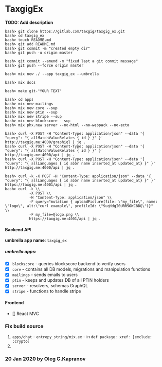 # TaxgigEx

**TODO: Add description**

```
bash> git clone https://gitlab.com/taxgig/taxgig_ex.git
bash> cd taxgig_ex
bash> touch README.md
bash> git add README.md
bash> git commit -m "created empty dir"
bash> git push -u origin master

bash> git commit --amend -m "fixed last a git commit message"
bash> git push --force origin master

bash> mix new ./ --app taxgig_ex --umbrella

bash> mix docs

bash> make git-"YOUR TEXT"
```

```
bash> cd apps
bash> mix new mailings
bash> mix new core --sup
bash> mix new ptin --sup
bash> mix new stripe --sup
bash> mix new blockscore --sup
bash> mix phx.new server --no-html --no-webpack --no-ecto
```

```
bash> curl -X POST -H "Content-Type: application/json" --data '{ "query": "{ allMatchValueRelates { id } }" }' http://taxgig.me:4000/graphiql | jq .
bash> curl -X POST -H "Content-Type: application/json" --data '{ "query": "{ allMatchValueRelates { id } }" }' http://taxgig.me:4000/api | jq .
bash> curl -X POST -H "Content-Type: application/json" --data '{ "query": "{ allLanguages { id abbr name inserted_at updated_at} }" }' http://taxgig.me:4000/api | jq .

bash> curl -k -X POST -H "Content-Type: application/json" --data '{ "query": "{ allLanguages { id abbr name inserted_at updated_at} }" }' https://taxgig.me:4001/api | jq .
bash> curl -k \\
           -X POST \\
           -H "Content-Type: application/json" \\
           -F query="mutation { uploadPicture(file: \"my_file\", name: \"logo\", alt:\"curl example\", profileId: \"9uqHdgI0URR5OKC8DQ\")}" \\
           -F my_file=@logo.png \\
           https://taxgig.me:4001/api | jq .
```

#### Backend API

**umbrella app name**: `taxgig_ex`

##### umbrella apps:
- [X] `blockscore` - queries blockscore backend to verify users
- [X] `core` - contains all DB models, migrations and manipulation functions
- [X] `mailings` - sends emails to users
- [X] `ptin` - keeps and updates DB of all PTIN holders
- [X] `server` - resolvers, schemas GraphQL
- [X] `stripe` - functions to handle stripe

#### Frontend
- [] React MVC

### Fix build source

1. `apps/chat` - `entropy_string/mix.ex` - in `def package: xref: [exclude: :crypto]`
2.

### 20 Jan 2020 by Oleg G.Kapranov

[1]: https://gitlab.com/taxgig/taxgig_ex
[2]: https://paper.dropbox.com/doc/Graph-API--AsyYKWDkl3ycVg1z40YLkKukAg-FNst2XVqeQQW5HBCs0JKH
[3]: https://paper.dropbox.com/doc/Backend-Tech-Documentation-UOhiP5AhK7PsJBJ5ZVKJo
[4]: https://paper.dropbox.com/doc/Backend-API-Documentation-FNst2XVqeQQW5HBCs0JKH
[5]: https://github.com/phoenixframework/phoenix/tree/v1.4.0/installer/templates/phx_umbrella

